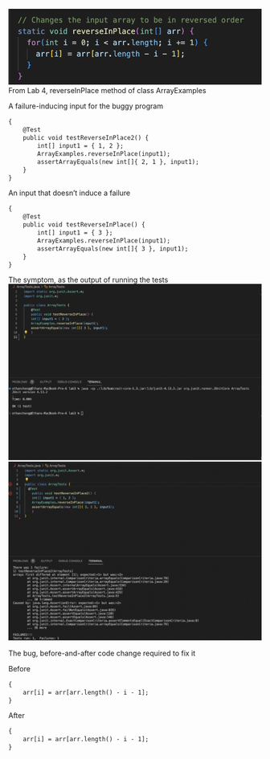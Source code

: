 ![Image](lab4bug.png)
From Lab 4, reverseInPlace method of class ArrayExamples

A failure-inducing input for the buggy program

```
{
    @Test 
	public void testReverseInPlace2() {
        int[] input1 = { 1, 2 };
        ArrayExamples.reverseInPlace(input1);
        assertArrayEquals(new int[]{ 2, 1 }, input1);
	}
}
```

An input that doesn’t induce a failure

```
{
   	@Test 
	public void testReverseInPlace() {
        int[] input1 = { 3 };
        ArrayExamples.reverseInPlace(input1);
        assertArrayEquals(new int[]{ 3 }, input1);
	}
}
```

The symptom, as the output of running the tests
![Image](nofailureinput.png)
![Image](failureinput.png)

The bug, before-and-after code change required to fix it 

Before

```
{
    arr[i] = arr[arr.length() - i - 1];
}
```

After

```
{
    arr[i] = arr[arr.length() - i - 1];
}
```